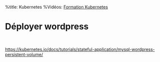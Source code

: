 %title: Kubernetes 
%Vidéos: [Formation Kubernetes](https://www.youtube.com/playlist?list=PLn6POgpklwWqfzaosSgX2XEKpse5VY2v5)

# Déployer wordpress


<br>

https://kubernetes.io/docs/tutorials/stateful-application/mysql-wordpress-persistent-volume/

